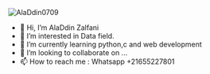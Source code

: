 <img src="https://komarev.com/ghpvc/?username=AlaDdin0709" alt="AlaDdin0709" />


- 👋 Hi, I’m AlaDdin Zalfani
- 👀 I’m interested in Data field. 
- 🌱 I’m currently learning python,c and web development
- 💞️ I’m looking to collaborate on ...
- 📫 How to reach me :
Whatsapp +21655227801

<!---
AlaDdin0709/AlaDdin0709 is a ✨ special ✨ repository because its `README.md` (this file) appears on your GitHub profile.
You can click the Preview link to take a look at your changes.
--->
